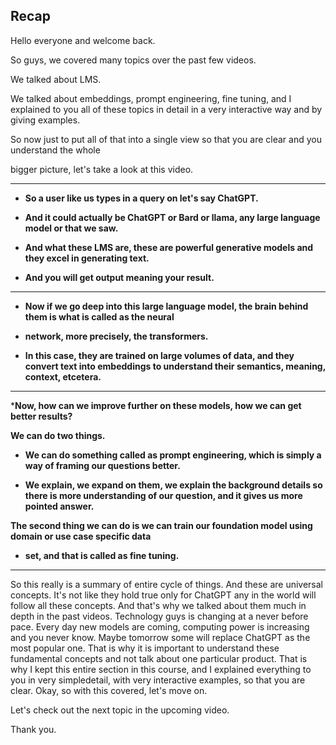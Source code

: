 ## Recap
Hello everyone and welcome back.

So guys, we covered many topics over the past few videos.

We talked about LMS.

We talked about embeddings, prompt engineering, fine tuning, and I explained to you all of these topics in detail in a very interactive way and by giving examples.

So now just to put all of that into a single view so that you are clear and you understand the whole

bigger picture, let's take a look at this video.

---

- **So a user like us types in a query on let's say ChatGPT.**

- **And it could actually be ChatGPT or Bard or llama, any large language model or that we saw.**

- **And what these LMS are, these are powerful generative models and they excel in generating text.**

- **And you will get output meaning your result.**

---

- **Now if we go deep into this large language model, the brain behind them is what is called as the neural**

- **network, more precisely, the transformers.**

- **In this case, they are trained on large volumes of data, and they convert text into embeddings to understand their semantics, meaning, context, etcetera.**

---

***Now, how can we improve further on these models, how we can get better results?**

**We can do two things.**

- **We can do something called as prompt engineering, which is simply a way of framing our questions better.**

- **We explain, we expand on them, we explain the background details so there is more understanding of
our question, and it gives us more pointed answer.**

**The second thing we can do is we can train our foundation model using domain or use case specific data**

- **set, and that is called as fine tuning.**

---

So this really is a summary of entire cycle of things. And these are universal concepts.
It's not like they hold true only for ChatGPT any in the world will follow all these concepts.
And that's why we talked about them much in depth in the past videos.
Technology guys is changing at a never before pace.
Every day new models are coming, computing power is increasing and you never know.
Maybe tomorrow some will replace ChatGPT as the most popular one.
That is why it is important to understand these fundamental concepts and not talk about one particular product.
That is why I kept this entire section in this course, and I explained everything to you in very simpledetail, with very interactive examples, so that you are clear.
Okay, so with this covered, let's move on.

Let's check out the next topic in the upcoming video.

Thank you.